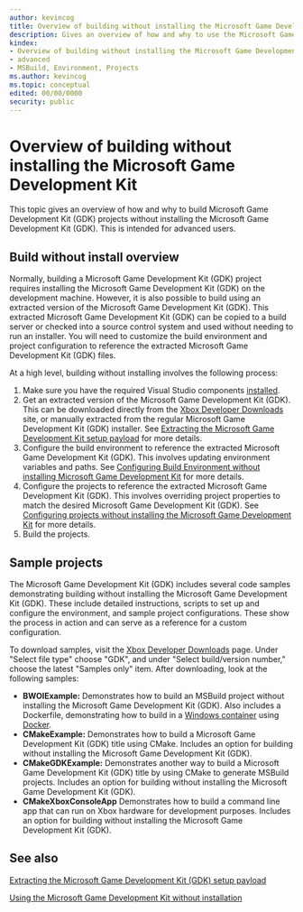 ```yaml
---
author: kevincog
title: Overview of building without installing the Microsoft Game Development Kit
description: Gives an overview of how and why to use the Microsoft Game Development Kit (GDK) without installation.
kindex:
- Overview of building without installing the Microsoft Game Development Kit
- advanced
- MSBuild, Environment, Projects
ms.author: kevincog
ms.topic: conceptual
edited: 00/00/0000
security: public
---
```


# Overview of building without installing the Microsoft Game Development Kit

This topic gives an overview of how and why to build Microsoft Game Development Kit (GDK) projects without installing the Microsoft Game Development Kit (GDK). This is intended for advanced users.

## Build without install overview

Normally, building a Microsoft Game Development Kit (GDK) project requires installing the Microsoft Game Development Kit (GDK) on the development machine. However, it is also possible to build using an extracted version of the Microsoft Game Development Kit (GDK). This extracted Microsoft Game Development Kit (GDK) can be copied to a build server or checked into a source control system and used without needing to run an installer. You will need to customize the build environment and project configuration to reference the extracted Microsoft Game Development Kit (GDK) files.

At a high level, building without installing involves the following process:

1. Make sure you have the required Visual Studio components [installed](bwoi-vs-setup.md).
2. Get an extracted version of the Microsoft Game Development Kit (GDK). This can be downloaded directly from the [Xbox Developer Downloads](https://aka.ms/gdkdl) site, or manually extracted from the regular Microsoft Game Development Kit (GDK) installer. See [Extracting the Microsoft Game Development Kit setup payload](extract-setup-payload.md) for more details.
3. Configure the build environment to reference the extracted Microsoft Game Development Kit (GDK). This involves updating environment variables and paths. See [Configuring Build Environment without installing Microsoft Game Development Kit](build-environment-withoutinstall.md) for more details.
4. Configure the projects to reference the extracted Microsoft Game Development Kit (GDK). This involves overriding project properties to match the desired Microsoft Game Development Kit (GDK). See [Configuring projects without installing the Microsoft Game Development Kit](project-configuration-withoutinstall.md) for more details.
5. Build the projects.

## Sample projects

The Microsoft Game Development Kit (GDK) includes several code samples demonstrating building without installing the Microsoft Game Development Kit (GDK). These include detailed instructions, scripts to set up and configure the environment, and sample project configurations. These show the process in action and can serve as a reference for a custom configuration.

To download samples, visit the [Xbox Developer Downloads](https://aka.ms/gdkdl) page. Under "Select file type" choose "GDK", and under "Select build/version number," choose the latest "Samples only" item. After downloading, look at the following samples:

* **BWOIExample:** Demonstrates how to build an MSBuild project without installing the Microsoft Game Development Kit (GDK). Also includes a Dockerfile, demonstrating how to build in a [Windows container](/en-us/virtualization/windowscontainers/) using [Docker](/en-us/virtualization/windowscontainers/manage-docker/configure-docker-daemon).
* **CMakeExample:** Demonstrates how to build a Microsoft Game Development Kit (GDK) title using CMake. Includes an option for building without installing the Microsoft Game Development Kit (GDK).
* **CMakeGDKExample:** Demonstrates another way to build a Microsoft Game Development Kit (GDK) title by using CMake to generate MSBuild projects. Includes an option for building without installing the Microsoft Game Development Kit (GDK).
* **CMakeXboxConsoleApp** Demonstrates how to build a command line app that can run on Xbox hardware for development purposes.  Includes an option for building without installing the Microsoft Game Development Kit (GDK).

## See also

[Extracting the Microsoft Game Development Kit (GDK) setup payload](extract-setup-payload.md)  

[Using the Microsoft Game Development Kit without installation](gc-usingwithoutinstall-toc.md)
